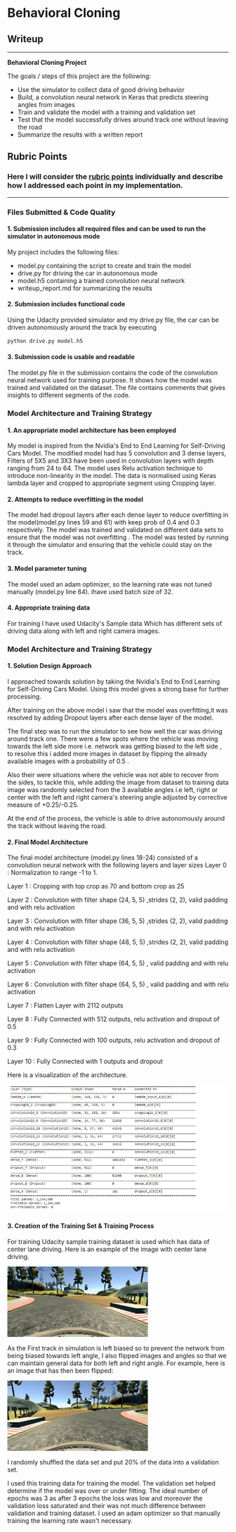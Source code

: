 # **Behavioral Cloning** 

## Writeup 

---

**Behavioral Cloning Project**

The goals / steps of this project are the following:
* Use the simulator to collect data of good driving behavior
* Build, a convolution neural network in Keras that predicts steering angles from images
* Train and validate the model with a training and validation set
* Test that the model successfully drives around track one without leaving the road
* Summarize the results with a written report


[//]: # (Image References)

[image1]: ./modelparam.PNG "Model Visualization"
[image2]: ./center.PNG "Center Driving Image"
[image3]: ./center_flip.PNG "Center Flip Image"

## Rubric Points
### Here I will consider the [rubric points](https://review.udacity.com/#!/rubrics/432/view) individually and describe how I addressed each point in my implementation.  

---
### Files Submitted & Code Quality

#### 1. Submission includes all required files and can be used to run the simulator in autonomous mode

My project includes the following files:
* model.py containing the script to create and train the model
* drive.py for driving the car in autonomous mode
* model.h5 containing a trained convolution neural network 
* writeup_report.md for summarizing the results

#### 2. Submission includes functional code
Using the Udacity provided simulator and my drive.py file, the car can be driven autonomously around the track by executing 
```sh
python drive.py model.h5
```

#### 3. Submission code is usable and readable

The model.py file in the submission contains the code of the convolution neural network used for training purpose. It shows how the model was trained and validated on the dataset. The file contains comments that gives insights to different segments of the code. 

### Model Architecture and Training Strategy

#### 1. An appropriate model architecture has been employed

My model is inspired from the Nvidia's End to End Learning for Self-Driving Cars Model.
The modified model had has 5 convolution and 3 dense layers, Filters of 5X5 and 3X3 have been used in convolution layers with depth ranging from 24 to 64.
The model uses Relu activation technique to introduce non-linearity in the model. The data is normalised using Keras lambda layer and cropped to appropriate segment using Cropping layer.

#### 2. Attempts to reduce overfitting in the model

The model had dropout layers after each dense layer to reduce overfitting in the model(model.py lines 59 and 61) with keep prob of 0.4 and 0.3 respectively.
The model was trained and validated on different data sets to ensure that the model was not overfitting . The model was tested by running it through the simulator and ensuring that the vehicle could stay on the track.

#### 3. Model parameter tuning

The model used an adam optimizer, so the learning rate was not tuned manually (model.py line 64). Ihave used batch size of 32.

#### 4. Appropriate training data

For training I have used Udacity's Sample data Which has different sets of driving data along with left and right camera images.


### Model Architecture and Training Strategy

#### 1. Solution Design Approach

I approached towards solution by taking the Nvidia's End to End Learning for Self-Driving Cars Model. Using this model gives a strong base for further processing.

After training on the above model i saw that the model was overfitting,it was resolved by adding Dropout layers after each dense layer of the model.

The final step was to run the simulator to see how well the car was driving around track one. There were a few spots where the vehicle was moving towards the left side more i.e. network was getting biased to the left side , to resolve this i added more images in dataset by flipping the already available images with a probability of 0.5 .

Also their were situations where the vehicle was not able to recover from the sides, to tackle this, while adding the image from dataset to training data image was randomly selected from the 3 available angles i.e left, right or center with the left and right camera's steering angle adjusted by corrective measure of +0.25/-0.25. 

At the end of the process, the vehicle is able to drive autonomously around the track without leaving the road.

#### 2. Final Model Architecture

The final model architecture (model.py lines 18-24) consisted of a convolution neural network with the following layers and layer sizes 
Layer 0 : Normalization to range -1 to 1.

Layer 1 : Cropping with top crop as 70 and bottom crop as 25

Layer 2 : Convolution with filter shape (24, 5, 5) ,strides (2, 2), valid padding and with relu activation

Layer 3 : Convolution with filter shape (36, 5, 5) ,strides (2, 2), valid padding and with relu activation

Layer 4 : Convolution with filter shape (48, 5, 5) ,strides (2, 2), valid padding and with relu activation

Layer 5 : Convolution with filter shape (64, 5, 5) , valid padding and with relu activation

Layer 6 : Convolution with filter shape (64, 5, 5) , valid padding and with relu activation

Layer 7 : Flatten Layer with 2112 outputs

Layer 8 : Fully Connected with 512 outputs, relu activation and dropout of 0.5

Layer 9 : Fully Connected with 100 outputs, relu activation and dropout of 0.3

Layer 10 : Fully Connected with 1 outputs and dropout

Here is a visualization of the architecture.

![alt text][image1]

#### 3. Creation of the Training Set & Training Process

For training Udacity sample training dataset is used which has data of center lane driving. Here is an example of the image with center lane driving.

![alt text][image2]

As the First track in simulation is left biased so to prevent the network from being biased towards left angle, I also flipped images and angles so that we can maintain general data for both left and right angle. For example, here is an image that has then been flipped:

![alt text][image3]

I randomly shuffled the data set and put 20% of the data into a validation set. 

I used this training data for training the model. The validation set helped determine if the model was over or under fitting. The ideal number of epochs was 3 as after 3 epochs the loss was low and moreover the validation loss saturated and their was not much difference between validation and training dataset. I used an adam optimizer so that manually training the learning rate wasn't necessary.

